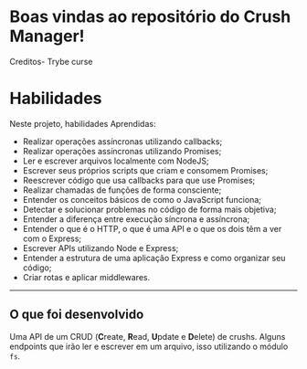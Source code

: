 # Boas vindas ao repositório do Crush Manager!
 Creditos- Trybe curse 


# Habilidades

Neste projeto, habilidades Aprendidas:

- Realizar operações assíncronas utilizando callbacks;
- Realizar operações assíncronas utilizando Promises;
- Ler e escrever arquivos localmente com NodeJS;
- Escrever seus próprios scripts que criam e consomem Promises;
- Reescrever código que usa callbacks para que use Promises;
- Realizar chamadas de funções de forma consciente;
- Entender os conceitos básicos de como o JavaScript funciona;
- Detectar e solucionar problemas no código de forma mais objetiva;
- Entender a diferença entre execução síncrona e assíncrona;
- Entender o que é o HTTP, o que é uma API e o que os dois têm a ver com o Express;
- Escrever APIs utilizando Node e Express;
- Entender a estrutura de uma aplicação Express e como organizar seu código;
- Criar rotas e aplicar middlewares.
---
## O que foi desenvolvido

Uma API de um CRUD (**C**reate, **R**ead, **U**pdate e **D**elete) de crushs. Alguns endpoints que irão ler e escrever em um arquivo, isso utilizando o módulo `fs`.
